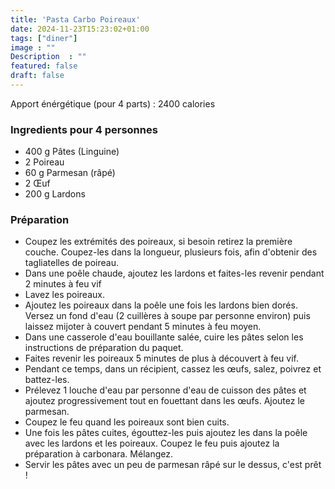 ```yaml
---
title: 'Pasta Carbo Poireaux'
date: 2024-11-23T15:23:02+01:00
tags: ["diner"]
image : ""
Description  : ""
featured: false
draft: false
---
```


Apport énérgétique (pour 4 parts) : 2400 calories 

### Ingredients pour 4 personnes

- 400 g Pâtes (Linguine)
- 2 Poireau
- 60 g Parmesan (râpé)
- 2 Œuf
- 200 g Lardons

### Préparation

- Coupez les extrémités des poireaux, si besoin retirez la première couche. Coupez-les dans la longueur, plusieurs fois, afin d'obtenir des tagliatelles de poireau.
- Dans une poêle chaude, ajoutez les lardons et faites-les revenir pendant 2 minutes à feu vif
- Lavez les poireaux.
- Ajoutez les poireaux dans la poêle une fois les lardons bien dorés. Versez un fond d'eau (2 cuillères à soupe par personne environ) puis laissez mijoter à couvert pendant 5 minutes à feu moyen.
- Dans une casserole d'eau bouillante salée, cuire les pâtes selon les instructions de préparation du paquet. 
- Faites revenir les poireaux 5 minutes de plus à découvert à feu vif. 
- Pendant ce temps, dans un récipient, cassez les œufs, salez, poivrez et battez-les.
- Prélevez 1 louche d'eau par personne d'eau de cuisson des pâtes et ajoutez progressivement tout en fouettant dans les œufs. Ajoutez le parmesan.
- Coupez le feu quand les poireaux sont bien cuits.
- Une fois les pâtes cuites, égouttez-les puis ajoutez les dans la poêle avec les lardons et les poireaux. Coupez le feu puis ajoutez la préparation à carbonara. Mélangez.
- Servir les pâtes avec un peu de parmesan râpé sur le dessus, c'est prêt ! 
